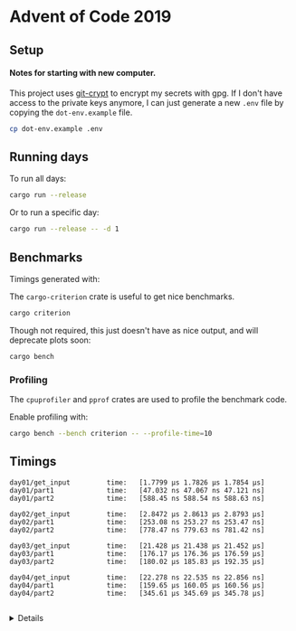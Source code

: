 # Advent of Code 2019

## Setup

#### Notes for starting with new computer.

This project uses [git-crypt](https://github.com/AGWA/git-crypt) to encrypt my secrets with gpg.
If I don't have access to the private keys anymore, I can just generate a new `.env` file by 
copying the `dot-env.example` file.

```sh
cp dot-env.example .env
```

## Running days

To run all days:

```sh
cargo run --release
```

Or to run a specific day:
```sh
cargo run --release -- -d 1
```

## Benchmarks

Timings generated with:

The `cargo-criterion` crate is useful to get nice benchmarks.

```sh
cargo criterion
```

Though not required, this just doesn't have as nice output, and will deprecate plots soon:

```sh
cargo bench
```

### Profiling

The `cpuprofiler` and `pprof` crates are used to profile the benchmark code.

Enable profiling with:

```sh
cargo bench --bench criterion -- --profile-time=10
```

## Timings

```
day01/get_input         time:   [1.7799 µs 1.7826 µs 1.7854 µs]
day01/part1             time:   [47.032 ns 47.067 ns 47.121 ns]
day01/part2             time:   [588.45 ns 588.54 ns 588.63 ns]

day02/get_input         time:   [2.8472 µs 2.8613 µs 2.8793 µs]
day02/part1             time:   [253.08 ns 253.27 ns 253.47 ns]
day02/part2             time:   [778.47 ns 779.63 ns 781.42 ns]

day03/get_input         time:   [21.428 µs 21.438 µs 21.452 µs]
day03/part1             time:   [176.17 µs 176.36 µs 176.59 µs]
day03/part2             time:   [180.02 µs 185.83 µs 192.35 µs]

day04/get_input         time:   [22.278 ns 22.535 ns 22.856 ns]
day04/part1             time:   [159.65 µs 160.05 µs 160.56 µs]
day04/part2             time:   [345.61 µs 345.69 µs 345.78 µs]


```
<details>
Original timings:

```

```
</details>
